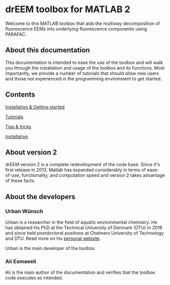 # drEEM toolbox for MATLAB 2
Welcome to this MATLAB toolbox that aids the multiway decomposition of fluorescence EEMs into underlying fluorescence components using PARAFAC.

## About this documentation
This documentation is intended to ease the use of the toolbox and will walk you through the installation and usage of the toolbox and its functions. Most importantly, we provide a number of tutorials that should allow new users and those not experienced in the programming environment to get started.

## Contents
[Installation & Getting started]()

[Tutorials]()

[Tips & tricks]()

[Installation]()

## About version 2
drEEM version 2 is a complete redevelopment of the code base. Since it's first release in 2013, Matlab has expanded considerably in terms of ease-of-use, functionality, and computation speed and version 2 takes advantage of these facts.

## About the developers
### Urban Wünsch
Urban is a researcher in the field of aquatic environmental chemistry. He has obtained his PhD at the Technical University of Denmark (DTU) in 2018 and since held postdoctoral positions at Chalmers University of Technology and DTU. Read more on his [personal website](https://ujwunsch.com).

Urban is the main developer of the toolbox.
### Ali Esmaeeli
Ali is the main author of the documentation and verifies that the toolbox code executes as intended.